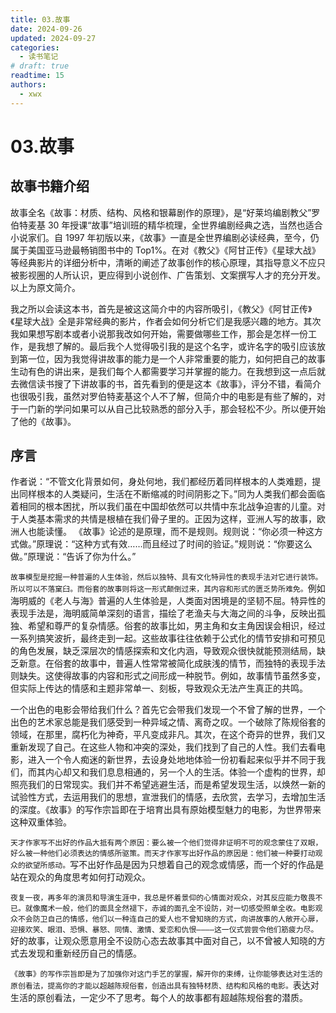 ```yaml
---
title: 03.故事
date: 2024-09-26
updated: 2024-09-27
categories:
  - 读书笔记
# draft: true
readtime: 15
authors:
  - xwx
---
```


# 03.故事

## 故事书籍介绍

故事全名《故事：材质、结构、风格和银幕剧作的原理》，是“好莱坞编剧教父”罗伯特麦基 30 年授课“故事”培训班的精华梳理，全世界编剧经典之选，当然也适合小说家们。自 1997 年初版以来，《故事》一直是全世界编剧必读经典，至今，仍属于美国亚马逊最畅销图书中的 Top1%。在对《教父》《阿甘正传》《星球大战》等经典影片的详细分析中，清晰的阐述了故事创作的核心原理，其指导意义不应只被影视圈的人所认识，更应得到小说创作、广告策划、文案撰写人才的充分开发。
以上为原文简介。

我之所以会读这本书，首先是被这这简介中的内容所吸引，《教父》《阿甘正传》《星球大战》全是非常经典的影片，作者会如何分析它们是我感兴趣的地方。其次我如果想写剧本或者小说那我改如何开始，需要做哪些工作，那会是怎样一份工作，是我想了解的。最后我个人觉得吸引我的是这个名字，或许名字的吸引应该放到第一位，因为我觉得讲故事的能力是一个人非常重要的能力，如何把自己的故事生动有色的讲出来，是我们每个人都需要学习并掌握的能力。在我想到这一点后就去微信读书搜了下讲故事的书，首先看到的便是这本《故事》，评分不错，看简介也很吸引我，虽然对罗伯特麦基这个人不了解，但简介中的电影是有些了解的，对于一门新的学问如果可以从自己比较熟悉的部分入手，那会轻松不少。所以便开始了他的《故事》。

## 序言

作者说：“不管文化背景如何，身处何地，我们都经历着同样根本的人类难题，提出同样根本的人类疑问，生活在不断缩减的时间阴影之下。”同为人类我们都会面临着相同的根本困扰，所以我们虽在中国却依然可以共情中东北战争迫害的儿童。对于人类基本需求的共情是根植在我们骨子里的。正因为这样，亚洲人写的故事，欧洲人也能读懂。
《故事》论述的是原理，而不是规则。规则说：“你必须一种这方式做。”原理说：“这种方式有效……而且经过了时间的验证。”规则说：“你要这么做。”原理说：“告诉了你为什么。”

`故事模型是挖掘一种普遍的人生体验，然后以独特、具有文化特异性的表现手法对它进行装饰。所以可以不落窠臼。而俗套的故事则将这一形式颠倒过来，其内容和形式的匮乏势所难免。`例如海明威的《老人与海》普遍的人生体验是，人类面对困境是的坚韧不屈。特异性的表现手法是，海明威简单深刻的语言，描绘了老渔夫与大海之间的斗争，反映出孤独、希望和尊严的复杂情感。俗套的故事比如，男主角和女主角因误会相识，经过一系列搞笑波折，最终走到一起。这些故事往往依赖于公式化的情节安排和可预见的角色发展，缺乏深层次的情感探索和文化内涵，导致观众很快就能预测结局，缺乏新意。在俗套的故事中，普遍人性常常被简化成肤浅的情节，而独特的表现手法则缺失。这使得故事的内容和形式之间形成一种脱节。例如，故事情节虽然多变，但实际上传达的情感和主题非常单一、刻板，导致观众无法产生真正的共鸣。

一个出色的电影会带给我们什么？首先它会带我们发现一个不曾了解的世界，一个出色的艺术家总能是我们感受到一种异域之情、离奇之叹。一个破除了陈规俗套的领域，在那里，腐朽化为神奇，平凡变成非凡。其次，在这个奇异的世界，我们又重新发现了自己。在这些人物和冲突的深处，我们找到了自己的人性。我们去看电影，进入一个令人痴迷的新世界，去设身处地地体验一份初看起来似乎并不同于我们，而其内心却又和我们息息相通的，另一个人的生活。体验一个虚构的世界，却照亮我们的日常现实。我们并不希望逃避生活，而是希望发现生活，以焕然一新的试验性方式，去运用我们的思想，宣泄我们的情感，去欣赏，去学习，去增加生活的深度。《故事》的写作宗旨即在于培育出具有原始模型魅力的电影，为世界带来这种双重体验。

`天才作家写不出好的作品大抵有两个原因：要么被一个他们觉得非证明不可的观念蒙住了双眼，好么被一种他们必须表达的情感所驱策。而天才作家写出好作品的原因是：他们被一种要打动观众的欲望所感动。`写不出好作品是因为只想着自己的观念或情感，而一个好的作品是站在观众的角度思考如何打动观众。

`夜复一夜，再多年的演员和导演生涯中，我总是怀着景仰的心情面对观众，对其反应能力敬畏不已。就像魔术一般，他们的面具全然褪下，赤诚的面孔全不设防，对一切感受照单全收。电影观众不会防卫自己的情感，他们以一种连自己的爱人也不曾知晓的方式，向讲故事的人敞开心扉，迎接欢笑、眼泪、恐惧、暴怒、同情、激情、爱恋和仇恨————这一仪式尝尝令他们筋疲力尽。`好的故事，让观众愿意用全不设防心态去故事其中面对自己，以不曾被人知晓的方式去发现和重新经历自己的情感。

`《故事》的写作宗旨即是为了加强你对这门手艺的掌握，解开你的束缚，让你能够表达对生活的原创看法，提高你的才能以超越陈规俗套，创造出具有独特材质、结构和风格的电影。`表达对生活的原创看法，一定少不了思考。每个人的故事都有超越陈规俗套的潜质。

<script src="https://giscus.app/client.js"
        data-repo="xududu/comment"
        data-repo-id="R_kgDOM38V-w"
        data-category="General"
        data-category-id="DIC_kwDOM38V-84Ci1xc"
        data-mapping="pathname"
        data-strict="0"
        data-reactions-enabled="1"
        data-emit-metadata="1"
        data-input-position="top"
        data-theme="preferred_color_scheme"
        data-lang="zh-CN"
        data-loading="lazy"
        crossorigin="anonymous"
        async>
</script>
